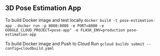 ## 3D Pose Estimation App

To build Docker image and test locally
`docker build -t pose-estimation-app .`
`docker run -p 8080:8080 -e PORT=8080 -e GOOGLE_CLOUD_PROJECT=pose-app" -e FLASK_ENV=production pose-estimation-app`

To build Docker image and Push to Cloud Run
`gcloud builds submit --config=cloudbuild.yaml`